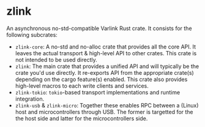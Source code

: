 # zlink

An asynchronous no-std-compatible Varlink Rust crate. It consists for the following subcrates:

* `zlink-core`: A no-std and no-alloc crate that provides all the core API. It leaves the actual
  transport & high-level API to other crates. This crate is not intended to be used directly.
* `zlink`: The main crate that provides a unified API and will typically be the crate you'd use
  directly. It re-exports API from the appropriate crate(s) depending on the cargo feature(s)
  enabled. This crate also provides high-level macros to each write clients and services.
* `zlink-tokio`: `tokio`-based transport implementations and runtime integration.
* `zlink-usb` & `zlink-micro`: Together these enables RPC between a (Linux) host and
  microcontrollers through USB. The former is targetted for the the host side and latter for the
  microcontrollers side.
